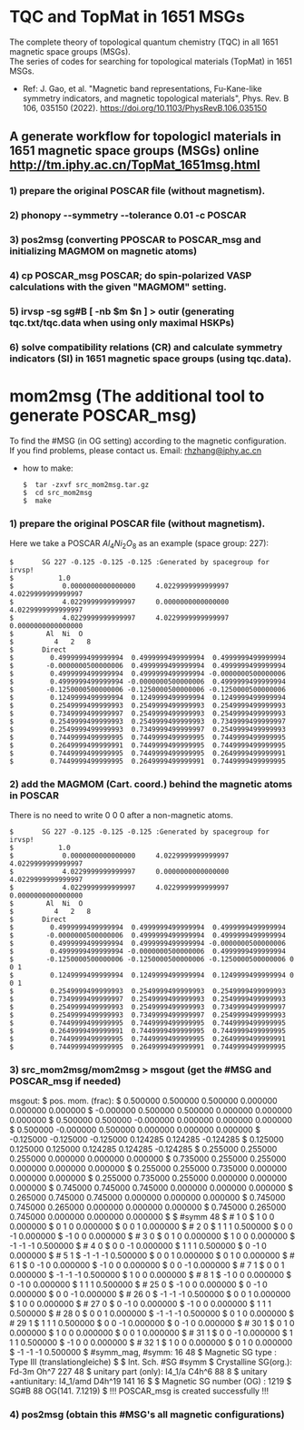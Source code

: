 # TQC and TopMat in 1651 MSGs
The complete theory of topological quantum chemistry (TQC) in all 1651 magnetic space groups (MSGs).</br>
The series of codes for searching for topological materials (TopMat) in 1651 MSGs.

* Ref: J. Gao, et al. "Magnetic band representations, Fu-Kane-like symmetry indicators, and magnetic topological materials", Phys. Rev. B 106, 035150 (2022). https://doi.org/10.1103/PhysRevB.106.035150  <br>

## A generate workflow for topologicl materials in 1651 magnetic space groups (MSGs) online http://tm.iphy.ac.cn/TopMat_1651msg.html
### 1) prepare the original POSCAR file (without magnetism).

### 2) phonopy --symmetry --tolerance 0.01 -c POSCAR

### 3) pos2msg (converting PPOSCAR to POSCAR_msg and initializing MAGMOM on magnetic atoms)
 
### 4) cp POSCAR_msg POSCAR; do spin-polarized VASP calculations with the given "MAGMOM" setting.

### 5) irvsp -sg sg#B [ -nb $m $n ] > outir (generating tqc.txt/tqc.data when using only maximal HSKPs)

### 6) solve compatibility relations (CR) and calculate symmetry indicators (SI) in 1651 magnetic space groups (using tqc.data).


# mom2msg (The additional tool to generate POSCAR_msg)
To find the #MSG (in OG setting) according to the magnetic configuration.</br>
If you find problems, please contact us. Email: rhzhang@iphy.ac.cn</br>


* how to make:

      $  tar -zxvf src_mom2msg.tar.gz
      $  cd src_mom2msg
      $  make

### 1) prepare the original POSCAR file (without magnetism).
Here we take a POSCAR $Al_4Ni_2O_8$ as an example (space group: 227):

    $       SG 227 -0.125 -0.125 -0.125 :Generated by spacegroup for irvsp!
    $           1.0      
    $            0.0000000000000000     4.0229999999999997     4.0229999999999997
    $            4.0229999999999997     0.0000000000000000     4.0229999999999997
    $            4.0229999999999997     4.0229999999999997     0.0000000000000000
    $        Al  Ni  O    
    $          4   2   8
    $       Direct   
    $         0.4999999499999994  0.4999999499999994  0.4999999499999994
    $        -0.0000000500000006  0.4999999499999994  0.4999999499999994
    $         0.4999999499999994  0.4999999499999994 -0.0000000500000006
    $         0.4999999499999994 -0.0000000500000006  0.4999999499999994
    $        -0.1250000500000006 -0.1250000500000006 -0.1250000500000006 
    $         0.1249999499999994  0.1249999499999994  0.1249999499999994 
    $         0.2549999499999993  0.2549999499999993  0.2549999499999993
    $         0.7349999499999997  0.2549999499999993  0.2549999499999993
    $         0.2549999499999993  0.2549999499999993  0.7349999499999997
    $         0.2549999499999993  0.7349999499999997  0.2549999499999993
    $         0.7449999499999995  0.7449999499999995  0.7449999499999995
    $         0.2649999499999991  0.7449999499999995  0.7449999499999995
    $         0.7449999499999995  0.7449999499999995  0.2649999499999991
    $         0.7449999499999995  0.2649999499999991  0.7449999499999995



### 2) add the MAGMOM (Cart. coord.) behind the magnetic atoms in POSCAR
There is no need to write 0 0 0 after a non-magnetic atoms.

    $       SG 227 -0.125 -0.125 -0.125 :Generated by spacegroup for irvsp!
    $           1.0      
    $            0.0000000000000000     4.0229999999999997     4.0229999999999997
    $            4.0229999999999997     0.0000000000000000     4.0229999999999997
    $            4.0229999999999997     4.0229999999999997     0.0000000000000000
    $        Al  Ni  O    
    $          4   2   8
    $       Direct   
    $         0.4999999499999994  0.4999999499999994  0.4999999499999994
    $        -0.0000000500000006  0.4999999499999994  0.4999999499999994
    $         0.4999999499999994  0.4999999499999994 -0.0000000500000006
    $         0.4999999499999994 -0.0000000500000006  0.4999999499999994
    $        -0.1250000500000006 -0.1250000500000006 -0.1250000500000006 0 0 1
    $         0.1249999499999994  0.1249999499999994  0.1249999499999994 0 0 1
    $         0.2549999499999993  0.2549999499999993  0.2549999499999993
    $         0.7349999499999997  0.2549999499999993  0.2549999499999993
    $         0.2549999499999993  0.2549999499999993  0.7349999499999997
    $         0.2549999499999993  0.7349999499999997  0.2549999499999993
    $         0.7449999499999995  0.7449999499999995  0.7449999499999995
    $         0.2649999499999991  0.7449999499999995  0.7449999499999995
    $         0.7449999499999995  0.7449999499999995  0.2649999499999991
    $         0.7449999499999995  0.2649999499999991  0.7449999499999995


### 3) src_mom2msg/mom2msg > msgout (get the #MSG and POSCAR_msg if needed)
msgout:
    $      pos. mom. (frac):
    $       0.500000  0.500000  0.500000  0.000000  0.000000  0.000000
    $      -0.000000  0.500000  0.500000  0.000000  0.000000  0.000000
    $       0.500000  0.500000 -0.000000  0.000000  0.000000  0.000000
    $       0.500000 -0.000000  0.500000  0.000000  0.000000  0.000000
    $      -0.125000 -0.125000 -0.125000  0.124285  0.124285 -0.124285
    $       0.125000  0.125000  0.125000  0.124285  0.124285 -0.124285
    $       0.255000  0.255000  0.255000  0.000000  0.000000  0.000000
    $       0.735000  0.255000  0.255000  0.000000  0.000000  0.000000
    $       0.255000  0.255000  0.735000  0.000000  0.000000  0.000000
    $       0.255000  0.735000  0.255000  0.000000  0.000000  0.000000
    $       0.745000  0.745000  0.745000  0.000000  0.000000  0.000000
    $       0.265000  0.745000  0.745000  0.000000  0.000000  0.000000
    $       0.745000  0.745000  0.265000  0.000000  0.000000  0.000000
    $       0.745000  0.265000  0.745000  0.000000  0.000000  0.000000
    $
    $     #symm 48
    $     #  1   0
    $       1  0  0    0.000000
    $       0  1  0    0.000000
    $       0  0  1    0.000000
    $     #  2   0
    $       1  1  1    0.500000
    $       0  0 -1    0.000000
    $      -1  0  0    0.000000
    $     #  3   0
    $       0  1  0    0.000000
    $       1  0  0    0.000000
    $      -1 -1 -1    0.500000
    $     #  4   0
    $       0  0 -1    0.000000
    $       1  1  1    0.500000
    $       0 -1  0    0.000000
    $     #  5   1
    $      -1 -1 -1    0.500000
    $       0  0  1    0.000000
    $       0  1  0    0.000000
    $     #  6   1
    $       0 -1  0    0.000000
    $      -1  0  0    0.000000
    $       0  0 -1    0.000000
    $     #  7   1
    $       0  0  1    0.000000
    $      -1 -1 -1    0.500000
    $       1  0  0    0.000000
    $     #  8   1
    $      -1  0  0    0.000000
    $       0 -1  0    0.000000
    $       1  1  1    0.500000
    $     # 25   0
    $      -1  0  0    0.000000
    $       0 -1  0    0.000000
    $       0  0 -1    0.000000
    $     # 26   0
    $      -1 -1 -1    0.500000
    $       0  0  1    0.000000
    $       1  0  0    0.000000
    $     # 27   0
    $       0 -1  0    0.000000
    $      -1  0  0    0.000000
    $       1  1  1    0.500000
    $     # 28   0
    $       0  0  1    0.000000
    $      -1 -1 -1    0.500000
    $       0  1  0    0.000000
    $     # 29   1
    $       1  1  1    0.500000
    $       0  0 -1    0.000000
    $       0 -1  0    0.000000
    $     # 30   1
    $       0  1  0    0.000000
    $       1  0  0    0.000000
    $       0  0  1    0.000000
    $     # 31   1
    $       0  0 -1    0.000000
    $       1  1  1    0.500000
    $      -1  0  0    0.000000
    $     # 32   1
    $       1  0  0    0.000000
    $       0  1  0    0.000000
    $      -1 -1 -1    0.500000
    $     #symm_mag,  #symm: 16 48
    $     Magnetic SG type : Type III (translationgleiche)
    $
    $                                 Int.   Sch.    #SG   #symm
    $     Crystalline SG(org.):     Fd-3m      Oh^7  227   48
    $     unitary  part (only):    I4_1/a     C4h^6   88    8
    $     unitary +antiunitary:  I4_1/amd    D4h^19  141   16
    $
    $     Magnetic SG number (OG) :  1219
    $      SG#B 88   OG(141. 7.1219)
    $      !!! POSCAR_msg is created successfully !!!



### 4) pos2msg (obtain this #MSG's all magnetic configurations)




